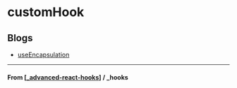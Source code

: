 # customHook

## Blogs

- [useEncapsulation](https://kyleshevlin.com/use-encapsulation?ck_subscriber_id=967136106)

---

#### **From** [[_advanced-react-hooks]] / \_hooks

[//begin]: # "Autogenerated link references for markdown compatibility"
[_advanced-react-hooks]: _advanced-react-hooks "Advanced Hooks"
[//end]: # "Autogenerated link references"

